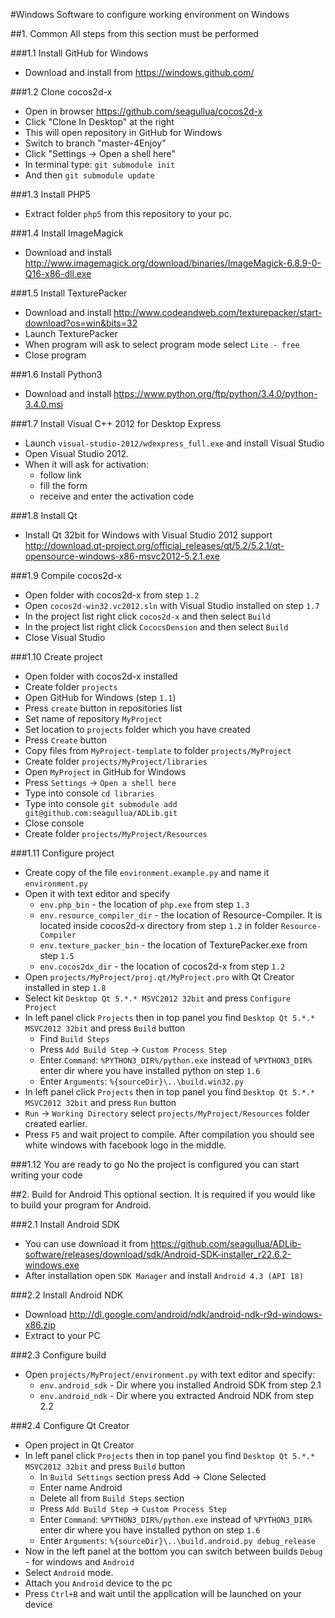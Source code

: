 #Windows
Software to configure working environment on Windows

##1. Common
All steps from this section must be performed

###1.1 Install GitHub for Windows

- Download and install from https://windows.github.com/

###1.2 Clone cocos2d-x

- Open in browser https://github.com/seagullua/cocos2d-x
- Click "Clone In Desktop" at the right
- This will open repository in GitHub for Windows
- Switch to branch "master-4Enjoy"
- Click "Settings -> Open a shell here"
- In terminal type: ```git submodule init```
- And then ```git submodule update```

###1.3 Install PHP5

- Extract folder ```php5``` from this repository to your pc.

###1.4 Install ImageMagick

- Download and install http://www.imagemagick.org/download/binaries/ImageMagick-6.8.9-0-Q16-x86-dll.exe

###1.5 Install TexturePacker

- Download and install http://www.codeandweb.com/texturepacker/start-download?os=win&bits=32
- Launch TexturePacker
- When program will ask to select program mode select ```Lite - free```
- Close program

###1.6 Install Python3

- Download and install https://www.python.org/ftp/python/3.4.0/python-3.4.0.msi

###1.7 Install Visual C++ 2012 for Desktop Express

- Launch ```visual-studio-2012/wdexpress_full.exe``` and install Visual Studio
- Open Visual Studio 2012.
- When it will ask for activation:
   * follow link
   * fill the form
   * receive and enter the activation code
   
###1.8 Install Qt 

- Install Qt 32bit for Windows with Visual Studio 2012 support http://download.qt-project.org/official_releases/qt/5.2/5.2.1/qt-opensource-windows-x86-msvc2012-5.2.1.exe 

###1.9 Compile cocos2d-x

- Open folder with cocos2d-x from step ```1.2```
- Open ```cocos2d-win32.vc2012.sln``` with Visual Studio installed on step ```1.7```
- In the project list right click ```cocos2d-x``` and then select ```Build```
- In the project list right click ```CococsDension``` and then select ```Build```
- Close Visual Studio

###1.10 Create project

- Open folder with cocos2d-x installed
- Create folder ```projects```
- Open GitHub for Windows (step ```1.1```)
- Press ```create``` button in repositories list
- Set name of repository ```MyProject```
- Set location to ```projects``` folder which you have created
- Press ```Create``` button
- Copy files from ```MyProject-template``` to folder ```projects/MyProject```
- Create folder ```projects/MyProject/libraries```
- Open ```MyProject``` in GitHub for Windows
- Press ```Settings``` -> ```Open a shell here``` 
- Type into console ```cd libraries```
- Type into console ```git submodule add git@github.com:seagullua/ADLib.git```
- Close console
- Create folder ```projects/MyProject/Resources```

###1.11 Configure project
- Create copy of the file ```environment.example.py``` and name it ```environment.py```
- Open it with text editor and specify
	* ```env.php_bin``` - the location of ```php.exe``` from step ```1.3```
	* ```env.resource_compiler_dir``` - the location of Resource-Compiler. It is located inside cocos2d-x directory from step ```1.2``` in folder ```Resource-Compiler```
	* ```env.texture_packer_bin``` - the location of TexturePacker.exe from step ```1.5```
	* ```env.cocos2dx_dir``` - the location of cocos2d-x from step ```1.2```
- Open ```projects/MyProject/proj.qt/MyProject.pro``` with Qt Creator installed in step ```1.8```
- Select kit ```Desktop Qt 5.*.* MSVC2012 32bit``` and press ```Configure Project```
- In left panel click ```Projects``` then in top panel you find ```Desktop Qt 5.*.* MSVC2012 32bit``` and press ```Build``` button
	* Find ```Build Steps```
	* Press ```Add Build Step``` -> ```Custom Process Step```
	* Enter ```Command```: ```%PYTHON3_DIR%/python.exe``` instead of  ```%PYTHON3_DIR%``` enter dir where you have installed python on step ```1.6```
	* Enter ```Arguments```: ```%{sourceDir}\..\build.win32.py```
- In left panel click ```Projects``` then in top panel you find ```Desktop Qt 5.*.* MSVC2012 32bit``` and press ```Run``` button
- ```Run``` -> ```Working Directory``` select ```projects/MyProject/Resources``` folder created earlier. 
- Press ```F5``` and wait project to compile. After compilation you should see white windows with facebook logo in the middle.

###1.12 You are ready to go
No the project is configured you can start writing your code

##2. Build for Android
This optional section. It is required if you would like to build your program for Android.

###2.1 Install Android SDK
- You can use download it from https://github.com/seagullua/ADLib-software/releases/download/sdk/Android-SDK-installer_r22.6.2-windows.exe
- After installation open ```SDK Manager``` and install ```Android 4.3 (API 18)```

###2.2 Install Android NDK
- Download http://dl.google.com/android/ndk/android-ndk-r9d-windows-x86.zip
- Extract to your PC

###2.3 Configure build
- Open ```projects/MyProject/environment.py``` with text editor and specify:
	* ```env.android_sdk``` - Dir where you installed Android SDK from step 2.1
	* ```env.android_ndk``` - Dir where you extracted Android NDK from step 2.2

###2.4 Configure Qt Creator
- Open project in Qt Creator
- In left panel click ```Projects``` then in top panel you find ```Desktop Qt 5.*.* MSVC2012 32bit``` and press ```Build``` button
	* In ```Build Settings``` section press Add -> Clone Selected
	* Enter name Android
	* Delete all from ```Build Steps``` section
	* Press ```Add Build Step``` -> ```Custom Process Step```
	* Enter ```Command```: ```%PYTHON3_DIR%/python.exe``` instead of  ```%PYTHON3_DIR%``` enter dir where you have installed python on step ```1.6```
	* Enter ```Arguments```: ```%{sourceDir}\..\build.android.py debug_release```
- Now in the left panel at the bottom you can switch between builds ```Debug``` - for windows and ```Android```
- Select ```Android``` mode.
- Attach you ```Android``` device to the pc
- Press ```Ctrl+B``` and wait until the application will be launched on your device
	

